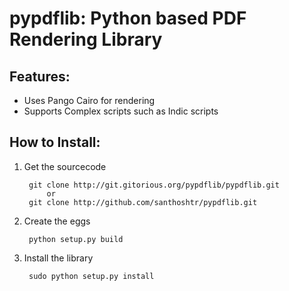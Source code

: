pypdflib: Python based PDF Rendering Library
============================================

Features:
---------------------------
* Uses Pango Cairo for rendering
* Supports Complex scripts such as Indic scripts

How to Install:
---------------------------

1. Get the sourcecode

        git clone http://git.gitorious.org/pypdflib/pypdflib.git
			or
        git clone http://github.com/santhoshtr/pypdflib.git

2. Create the eggs

        python setup.py build

3. Install the library

        sudo python setup.py install 


